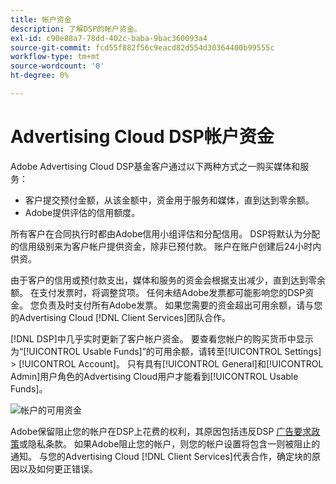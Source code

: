 ```yaml
---
title: 帐户资金
description: 了解DSP的帐户资金。
exl-id: c90e88a7-78dd-402c-baba-9bac360093a4
source-git-commit: fcd55f882f56c9eacd82d554d30364400b99555c
workflow-type: tm+mt
source-wordcount: '0'
ht-degree: 0%

---
```


# Advertising Cloud DSP帐户资金

Adobe Advertising Cloud DSP基金客户通过以下两种方式之一购买媒体和服务：

* 客户提交预付金额，从该金额中，资金用于服务和媒体，直到达到零余额。
* Adobe提供评估的信用额度。

所有客户在合同执行时都由Adobe信用小组评估和分配信用。 DSP将默认为分配的信用级别来为客户帐户提供资金，除非已预付款。 账户在账户创建后24小时内供资。

由于客户的信用或预付款支出，媒体和服务的资金会根据支出减少，直到达到零余额。 在支付发票时，将调整贷项。 任何未结Adobe发票都可能影响您的DSP资金。 您负责及时支付所有Adobe发票。 如果您需要的资金超出可用余额，请与您的Advertising Cloud [!DNL Client Services]团队合作。

[!DNL DSP]中几乎实时更新了客户帐户资金。 要查看您帐户的购买货币中显示为“[!UICONTROL Usable Funds]”的可用余额，请转至[!UICONTROL Settings] > [!UICONTROL Account]。 只有具有[!UICONTROL General]和[!UICONTROL Admin]用户角色的Advertising Cloud用户才能看到[!UICONTROL Usable Funds]。

![帐户的可用资金](/help/dsp/assets/account-usable-funds.png)

Adobe保留阻止您的帐户在DSP上花费的权利，其原因包括违反DSP [广告要求政策](/help/policies/ad-requirements-policy.md)或隐私条款。 如果Adobe阻止您的帐户，则您的帐户设置将包含一则被阻止的通知。 与您的Advertising Cloud [!DNL Client Services]代表合作，确定块的原因以及如何更正错误。
